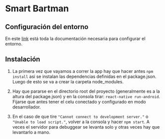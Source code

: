# Smart Bartman

## Configuración del entorno

En este [link](https://facebook.github.io/react-native/docs/getting-started) está toda la documentación necesaria para configurar el entorno.

## Instalación

1. La primera vez que vayamos a correr la app hay que hacer antes `npm install` asi se instalan las dependencias definidas en el package.json.
Luego de esto se va a crear la carpeta node_modules.

2. Hay que pararse en el directorio root del proyecto (generalmente es a la altura del package.json) y en la consola tirar:
`react-native run-android`. Fijarse que antes tener el celu conectado y configurado en modo desarrollador.

3. En el caso de que tire `"Cannot connect to development server."` o `"Unable to load script."`, volver a la consola y hacer `npm start`.
A veces el servidor para debuggear se levanta solo y otras veces hay que levantarlo a mano.
